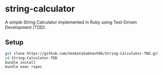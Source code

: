 # string-calculator
A simple String Calculator implemented in Ruby using Test-Driven Development (TDD).

## Setup

```bash
git clone https://github.com/VenkataSubhash96/String-Calculator-TDD.git
cd String-Calculator-TDD
bundle install
bundle exec rspec
